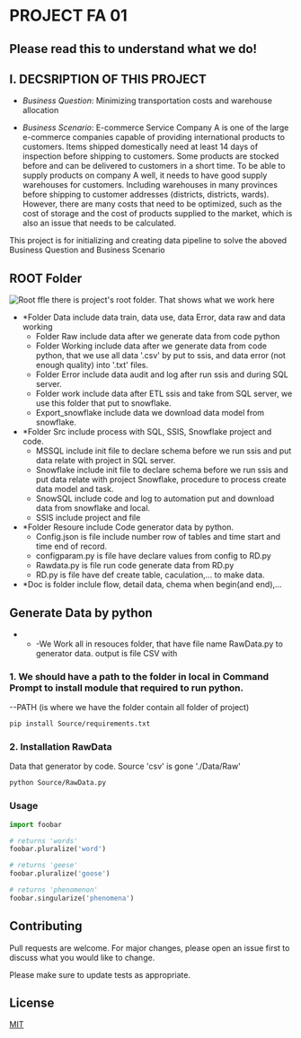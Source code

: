 # PROJECT FA 01
## Please read this to understand what we do!
## I. DECSRIPTION OF THIS PROJECT
- *Business Question*: Minimizing transportation costs and warehouse allocation

- *Business Scenario*: E-commerce Service Company A is one of the large e-commerce companies capable of providing international products to customers. Items shipped domestically need at least 14 days of inspection before shipping to customers. Some products are stocked before and can be delivered to customers in a short time. To be able to supply products on company A well, it needs to have good supply warehouses for customers. Including warehouses in many provinces before shipping to customer addresses (districts, districts, wards). However, there are many costs that need to be optimized, such as the cost of storage and the cost of products supplied to the market, which is also an issue that needs to be calculated.

This project is for initializing and creating data pipeline to solve the aboved Business Question and Business Scenario
## ROOT Folder
![Root ffle](https://user-images.githubusercontent.com/62283838/129613523-993dae1c-1817-4082-b5f4-55c7e4f2e95f.PNG)
there is project's root folder. That shows what we work here
- *Folder Data include data train, data use, data Error, data raw and data working
    - Folder Raw include data after we generate data from code python
    - Folder Working include data after we generate data from code python, that we use all data '.csv' by put to ssis, and data error (not enough quality) into '.txt' files.
    - Folder Error include data audit and log after run ssis and during SQL server.
    - Folder work include data after ETL ssis and take from SQL server, we use this folder that put to snowflake.
    - Export_snowflake  include data we download data model from snowflake.
- *Folder Src include process with SQL, SSIS, Snowflake project and code.
    - MSSQL include init file to declare schema before we run ssis and put data relate with project in SQL server.
    - Snowflake include init file to declare schema before we run ssis and put data relate with project Snowflake, procedure to process create data model and task.
    - SnowSQL include code and log to automation put and download data from snowflake and local.
    - SSIS include project and file
- *Folder Resoure include Code generator data by python.
    - Config.json is file include number row of tables and time start and time end of record.
    - configparam.py is file have declare values from config to RD.py
    - Rawdata.py is file run code generate data from RD.py
    - RD.py is file have def create table, caculation,... to make data.
- *Doc is folder inclule flow, detail data, chema when begin(and end),...
## Generate Data by python
- * -We Work all in resouces folder, that have file name RawData.py to generator data. output is file CSV with 
### 1. We should have a path to the folder in local in Command Prompt to install module that required to run python.
--PATH (is where we have the folder contain all folder of project)

```bash
pip install Source/requirements.txt
```
### 2. Installation RawData 
Data that generator by code. Source 'csv' is gone './Data/Raw'
```bash
python Source/RawData.py
```




### Usage

```python
import foobar

# returns 'words'
foobar.pluralize('word')

# returns 'geese'
foobar.pluralize('goose')

# returns 'phenomenon'
foobar.singularize('phenomena')
```

## Contributing
Pull requests are welcome. For major changes, please open an issue first to discuss what you would like to change.

Please make sure to update tests as appropriate.

## License
[MIT](https://choosealicense.com/licenses/mit/)
